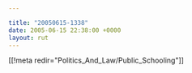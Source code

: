 ```yaml
---

title: "20050615-1338"
date: 2005-06-15 22:38:00 +0000
layout: rut
---
```


[[!meta redir="Politics_And_Law/Public_Schooling"]]
